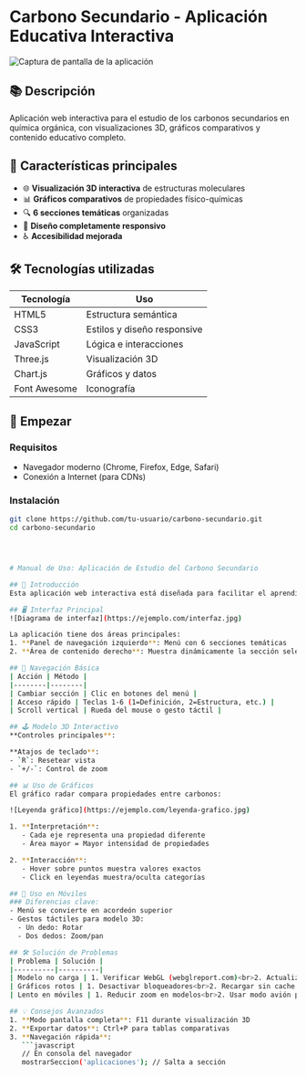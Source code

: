 # Carbono Secundario - Aplicación Educativa Interactiva

![Captura de pantalla de la aplicación](https://ejemplo.com/ruta-a-imagen.jpg)

## 📚 Descripción

Aplicación web interactiva para el estudio de los carbonos secundarios en química orgánica, con visualizaciones 3D, gráficos comparativos y contenido educativo completo.

## 🚀 Características principales

- 🌐 **Visualización 3D interactiva** de estructuras moleculares
- 📊 **Gráficos comparativos** de propiedades físico-químicas
- 🔍 **6 secciones temáticas** organizadas
- 📱 **Diseño completamente responsivo**
- ♿ **Accesibilidad mejorada**

## 🛠 Tecnologías utilizadas

| Tecnología | Uso |
|------------|-----|
| HTML5 | Estructura semántica |
| CSS3 | Estilos y diseño responsive |
| JavaScript | Lógica e interacciones |
| Three.js | Visualización 3D |
| Chart.js | Gráficos y datos |
| Font Awesome | Iconografía |

## 🏁 Empezar

### Requisitos
- Navegador moderno (Chrome, Firefox, Edge, Safari)
- Conexión a Internet (para CDNs)

### Instalación
```bash
git clone https://github.com/tu-usuario/carbono-secundario.git
cd carbono-secundario




# Manual de Uso: Aplicación de Estudio del Carbono Secundario

## 🌟 Introducción
Esta aplicación web interactiva está diseñada para facilitar el aprendizaje sobre los carbonos secundarios en química orgánica mediante visualizaciones 3D, gráficos comparativos y contenido educativo estructurado.

## 🖥 Interfaz Principal
![Diagrama de interfaz](https://ejemplo.com/interfaz.jpg)

La aplicación tiene dos áreas principales:
1. **Panel de navegación izquierdo**: Menú con 6 secciones temáticas
2. **Área de contenido derecho**: Muestra dinámicamente la sección seleccionada

## 🧭 Navegación Básica
| Acción | Método |
|--------|--------|
| Cambiar sección | Clic en botones del menú |
| Acceso rápido | Teclas 1-6 (1=Definición, 2=Estructura, etc.) |
| Scroll vertical | Rueda del mouse o gesto táctil |

## 🕹 Modelo 3D Interactivo
**Controles principales**:

**Atajos de teclado**:
- `R`: Resetear vista
- `+/-`: Control de zoom

## 📊 Uso de Gráficos
El gráfico radar compara propiedades entre carbonos:

![Leyenda gráfico](https://ejemplo.com/leyenda-grafico.jpg)

1. **Interpretación**:
   - Cada eje representa una propiedad diferente
   - Área mayor = Mayor intensidad de propiedades

2. **Interacción**:
   - Hover sobre puntos muestra valores exactos
   - Click en leyendas muestra/oculta categorías

## 📱 Uso en Móviles
### Diferencias clave:
- Menú se convierte en acordeón superior
- Gestos táctiles para modelo 3D:
  - Un dedo: Rotar
  - Dos dedos: Zoom/pan

## 🛠 Solución de Problemas
| Problema | Solución |
|----------|----------|
| Modelo no carga | 1. Verificar WebGL (webglreport.com)<br>2. Actualizar navegador |
| Gráficos rotos | 1. Desactivar bloqueadores<br>2. Recargar sin cache (Ctrl+F5) |
| Lento en móviles | 1. Reducir zoom en modelos<br>2. Usar modo avión para solo contenido |

## 💡 Consejos Avanzados
1. **Modo pantalla completa**: F11 durante visualización 3D
2. **Exportar datos**: Ctrl+P para tablas comparativas
3. **Navegación rápida**: 
   ```javascript
   // En consola del navegador
   mostrarSeccion('aplicaciones'); // Salta a sección


